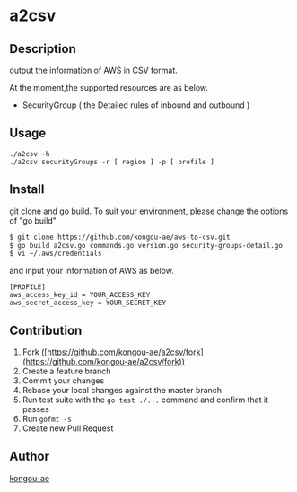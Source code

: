 a2csv
====

## Description
output the information of AWS in CSV format.

At the moment,the supported resources are as below.

  - SecurityGroup ( the Detailed rules of inbound and outbound )

## Usage

```
./a2csv -h
./a2csv securityGroups -r [ region ] -p [ profile ]
```

## Install
git clone and go build. 
To suit your environment, please change the options of "go build"

```bash
$ git clone https://github.com/kongou-ae/aws-to-csv.git
$ go build a2csv.go commands.go version.go security-groups-detail.go
$ vi ~/.aws/credentials
```

and input your information of AWS as below.

```
[PROFILE]
aws_access_key_id = YOUR_ACCESS_KEY
aws_secret_access_key = YOUR_SECRET_KEY
```

## Contribution

1. Fork ([https://github.com/kongou-ae/a2csv/fork](https://github.com/kongou-ae/a2csv/fork))
1. Create a feature branch
1. Commit your changes
1. Rebase your local changes against the master branch
1. Run test suite with the `go test ./...` command and confirm that it passes
1. Run `gofmt -s`
1. Create new Pull Request

## Author

[kongou-ae](https://github.com/kongou-ae)
